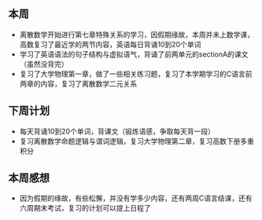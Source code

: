 ## 本周

- 离散数学开始进行第七章特殊关系的学习，因假期缘故，本周并未上数学课，高数复习了最近学的两节内容，英语每日背诵10到20个单词
- 学习了英语语法的句子结构与虚拟语气，背诵了前两单元的sectionA的课文（虽然没背完）
- 复习了大学物理第一章，做了一些相关练习题，复习了本学期学习的C语言前两章的内容，复习了离散数学二元关系

## 下周计划

- 每天背诵10到20个单词，背课文（锻炼语感，争取每天背一段）
- 复习离散数学命题逻辑与谓词逻辑，复习大学物理第二章，复习高数下册多重积分

## 本周感想

- 因为假期的缘故，有些松懈，并没有学多少内容，还有两周C语言结课，还有六周期末考试，复习的计划可以提上日程了
